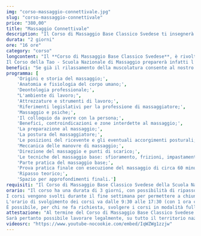 ```yaml
---
img: "corso-massaggio-connettivale.jpg"
slug: "corso-massaggio-connettivale"
price: "380,00"
title: "Massaggio Connettivale"
description: "Il Corso di Massaggio Base Classico Svedese ti insegnerà le manovre fondamentali alla base di ogni tecnica e ti permetterà di praticare un massaggio completo, su tutto il corpo, di 1 ora circa, in totale autonomia."
durata: "2 giorni"
ore: "16 ore"
category: "corso"
longcontent: "Il **Corso di Massaggio Base Classico Svedese**, è rivolto sia a chi vuole acquisire una conoscenza pratica e teorica nell’arte del massaggio, sia a chi vuole intraprendere una vera e propria professione come massaggiatore.
Il Corso della Tao - Scuola Nazionale di Massaggio preparerà infatti l’allievo ad apprendere le tecniche fondamentali di questo trattamento. In primo luogo attraverso lo studio dei fondamenti dell’anatomia e fisiologia, utili ad ogni serio professionista, l'acquisizione di nozioni sull’uso di oli e creme, i benefici del Massaggio Base Classico Svedese e le sue controindicazioni. La lezione, acquisita la parte teorica, verterà principalmente sulla parte di pratica concentrandosi all'**apprendimento delle tecniche del massaggio base quali sfioramenti, frizioni, impastamenti, percussioni, vibrazioni** (in tutte le loro varianti), e schema di lavoro in modo tale da mettere l'allievo in condizione, una volta terminato il corso, di praticare un massaggio di un’ora in totale autonomia."
benefici: "Se già il rilassamento della muscolatura consente al nostro organismo di rigenerarsi, il miglioramento della circolazione sanguigna e linfatica, dovute alle manovre compiute durante il massaggio base classico, rappresentano un metodo efficace per ottenere un lungo elenco di benefici. Tra questi benefici, in primis, l’attenuazione di tensioni muscolari, crampi e contratture, il potenziamento del sistema immunitario, l’ossigenazione dei tessuti e quindi un apporto di elementi nutritivi al nostro organismo insieme a quella sensazione di benessere che aiuta il nostro corpo a stare meglio con se stessi e con gli altri."
programma: [
    'Origini e storia del massaggio;',
    'Anatomia e fisiologia del corpo umano;',
    'Deontologia professionale;',
    "L'ambiente di lavoro;",
    'Attrezzature e strumenti di lavoro;',
    'Riferimenti legislativi per la professione di massaggiatore;',
    'Massaggio e psiche;',
    'Il colloquio da avere con la persona;',
    'Benefici, controindicazioni e zone interdette al massaggio;',
    'La preparazione al massaggio;',
    'La postura del massaggiatore;',
    'Le posizioni del ricevente e gli eventuali accorgimenti posturali;',
    'Meccanica delle manovre di massaggio;',
    'Direzione del massaggio e punti di scarico;',
    'Le tecniche del massaggio base: sfioramento, frizioni, impastamenti, vibrazioni e percussioni in tutte le loro varianti e manovre;',
    'Parte pratica del massaggio base;',
    'Prova pratica finale con esecuzione del massaggio di circa 60 minuti;',
    'Ripasso teorico;',
    'Spazio per approfondimenti finali.']
requisiti: "Il Corso di Massaggio Base Classico Svedese della Scuola Nazionale di Massaggio Tao® è il corso per eccellenza più completo tra tutti. Esso è aperto e rivolto a chiunque, quindi non è necessario avere un'esperienza di base precedente. Il Massaggio Base Classico Svedese è particolarmente consigliato a chi non ha esperienza nelle tecniche di massaggio occidentali quali Sfioramenti, Frizioni, Impastamenti, Vibrazioni e Percussioni in tutte le loro varianti."
orario: "Il corso ha una durata di 3 giorni, con possibilità di ripasso dello stesso in modo del tutto gratuito.
I corsi vengono svolti durante il fine settimana per permettere a chiunque, anche a chi ha già un'occupazione, di poter frequentare.
L'orario di svolgimento dei corsi va dalle 9:30 alle 17:30 (con 1 ora circa di pausa pranzo).
È possibile, per chi ne fa richiesta, svolgere i corsi in modalità full immersion (modalità consigliata solo a chi ha poco tempo a disposizione ed ha già dimestichezza con le tecniche di massaggio)."
attestazione: "Al termine del Corso di Massaggio Base Classico Svedese verrà rilasciato un attestato di specializzazione nominativo valido in tutta Italia di 24 ore, con possibilità di ripasso gratuito e rilascio attestato di perfezionamento per un totale di 48 ore, entrambi in riferimento alla Legge 4/2013 (previa valutazione di quanto correttamente appreso).
Sarà pertanto possibile lavorare legalmente, su tutto il territorio nazionale, purchè l’attività non rientri nell’ambito sanitario o sconfini in quello fisioterapico, estetico o in ambiti stabiliti per legge da altre professioni riconosciute."
videosrc: "https://www.youtube-nocookie.com/embed/IqWZWg1zzjw"
---
```

